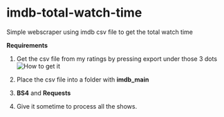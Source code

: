 # imdb-total-watch-time
Simple webscraper using imdb csv file to get the total watch time

**Requirements**

1. Get the csv file from my ratings by pressing export under those 3 dots
![How to get it](https://i.imgur.com/MQ3PLOV.png)

2. Place the csv file into a folder with **imdb_main**

3. **BS4** and **Requests**

4. Give it sometime to process all the shows.
